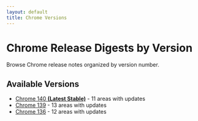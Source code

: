 ```yaml
---
layout: default
title: Chrome Versions
---
```


# Chrome Release Digests by Version

Browse Chrome release notes organized by version number.

## Available Versions

- [Chrome 140 **(Latest Stable)**](./chrome-140/index.html) - 11 areas with updates
- [Chrome 139](./chrome-139/index.html) - 13 areas with updates
- [Chrome 136](./chrome-136/index.html) - 12 areas with updates
